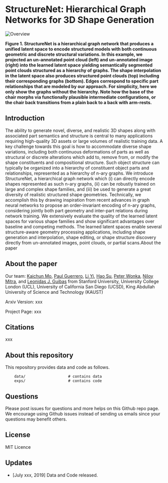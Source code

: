 # StructureNet: Hierarchical Graph Networks for 3D Shape Generation

![Overview](https://github.com/daerduoCarey/structurenet/blob/master/images/teaser.png)

**Figure 1. StructureNet is a hierarchical graph network that produces a unified latent space to encode structured models with both continuous geometric and discrete structural variations. In this example, we projected an un-annotated point cloud (left) and un-annotated image (right) into the learned latent space yielding semantically segmented point clouds structured as a hierarchy of graphs. The shape interpolation in the latent space also produces structured point clouds (top) including their corresponding graphs (bottom). Edges correspond to specific part relationships that are modeled by our approach. For simplicity, here we only show the graphs without the hierarchy. Note how the base of the chair morphs via functionally plausible intermediate configurations, or the chair back transitions from a plain back to a back with arm-rests.**

## Introduction

The ability to generate novel, diverse, and realistic 3D shapes along with associated part semantics and structure is central to many applications requiring high-quality 3D assets or large volumes of realistic training data. A key challenge towards this goal is how to accommodate diverse shape variations, including both continuous deformations of parts as well as structural or discrete alterations which add to, remove from, or modify the shape constituents and compositional structure. Such object structure can typically be organized into a hierarchy of constituent object parts and relationships, represented as a hierarchy of n-ary graphs. We introduce StructureNet, a hierarchical graph network which (i) can directly encode shapes represented as such n-ary graphs, (ii) can be robustly trained on large and complex shape families, and (iii) be used to generate a great diversity of realistic structured shape geometries. Technically, we accomplish this by drawing inspiration from recent advances in graph neural networks to propose an order-invariant encoding of n-ary graphs, considering jointly both part geometry and inter-part relations during network training. We extensively evaluate the quality of the learned latent spaces for various shape families and show significant advantages over baseline and competing methods. The learned latent spaces enable several structure-aware geometry processing applications, including shape generation and interpolation, shape editing, or shape structure discovery directly from un-annotated images, point clouds, or partial scans.About the paper

## About the paper

Our team: 
[Kaichun Mo](https://cs.stanford.edu/~kaichun),
[Paul Guerrero](http://paulguerrero.net/),
[Li Yi](https://cs.stanford.edu/~ericyi/),
[Hao Su](http://cseweb.ucsd.edu/~haosu/),
[Peter Wonka](http://peterwonka.net/),
[Niloy Mitra](http://www0.cs.ucl.ac.uk/staff/n.mitra/),
and [Leonidas J. Guibas](https://geometry.stanford.edu/member/guibas/) 
from 
Stanford University, University College London (UCL), University of California San Diego (UCSD), King Abdullah University of Science and Technology (KAUST)

Arxiv Version: xxx

Project Page: xxx

## Citations
xxx

## About this repository

This repository provides data and code as follows.


```
    data/                   # contains data
    exps/                   # contains code

```

## Questions

Please post issues for questions and more helps on this Github repo page. We encourage using Github issues instead of sending us emails since your questions may benefit others.

## License

MIT Licence

## Updates

* [July xxx, 2019] Data and Code released.

